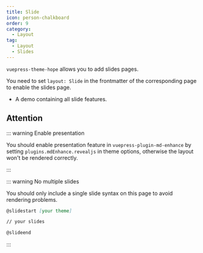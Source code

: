 ```yaml
---
title: Slide
icon: person-chalkboard
order: 9
category:
  - Layout
tag:
  - Layout
  - Slides
---
```


`vuepress-theme-hope` allows you to add slides pages.

You need to set `layout: Slide` in the frontmatter of the corresponding page to enable the slides page.

- <ProjectLink name="md-enhance" path="/guide/content/revealjs/demo.html">A demo containing all slide features</ProjectLink>.

<!-- more -->

## Attention

::: warning Enable presentation

You should enable presentation feature in `vuepress-plugin-md-enhance` by setting `plugins.mdEnhance.revealjs` in theme options, otherwise the layout won't be rendered correctly.

:::

::: warning No multiple slides

You should only include a single slide syntax on this page to avoid rendering problems.

```md
@slidestart [your theme]

// your slides

@slideend
```

:::
